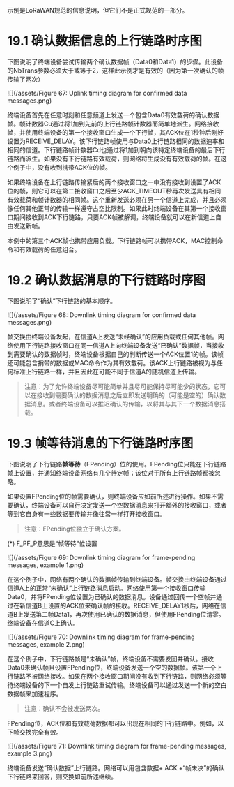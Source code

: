 示例是LoRaWAN规范的信息说明，但它们不是正式规范的一部分。

# 19.1 确认数据信息的上行链路时序图

下图说明了终端设备尝试传输两个确认数据帧（Data0和Data1）的步骤。此设备的NbTrans参数必须大于或等于2，这样此示例才是有效的（因为第一次确认的帧传输了两次）

![](/assets/Figure 67: Uplink timing diagram for confirmed data messages.png)

终端设备首先在任意时刻和任意频道上发送一个包含Data0有效载荷的确认数据帧。帧计数器Cu通过将1加到先前的上行链路帧计数器而简单地派生。网络接收帧，并使用终端设备的第一个接收窗口生成一个下行帧，其ACK位在1秒钟后刚好设置为RECEIVE\_DELAY。该下行链路帧使用与Data0上行链路相同的数据速率和相同的信道。下行链路帧计数器Cd也通过将1加到朝向该特定终端设备的最后下行链路而派生。如果没有下行链路有效载荷，则网络将生成没有有效载荷的帧。在这个例子中，没有收到携带ACK位的帧。

如果终端设备在上行链路传输紧后的两个接收窗口之一中没有接收到设置了ACK位的帧，则它可以在第二接收窗口之后至少ACK\_TIMEOUT秒再次发送具有相同有效载荷和帧计数器的相同帧。这个重新发送必须在另一个信道上完成，并且必须像任何其他正常的传输一样遵守占空比限制。如果此时终端设备在其第一个接收窗口期间接收到ACK下行链路，只要ACK帧被解调，终端设备就可以在新信道上自由发送新帧。

本例中的第三个ACK帧也携带应用负载。下行链路帧可以携带ACK，MAC控制命令和有效载荷的任意组合。

# 19.2 确认数据消息的下行链路时序图

下图说明了“确认”下行链路的基本顺序。

![](/assets/Figure 68: Downlink timing diagram for confirmed data messages.png)

帧交换由终端设备发起，在信道A上发送“未经确认”的应用负载或任何其他帧。网络使用下行链路接收窗口在同一信道A上向终端设备发送“已确认”数据帧，当接收到需要确认的数据帧时，终端设备根据自己的判断传送一个ACK位置1的帧。该帧还可能包含捎带的数据或MAC命令作为其有效载荷。该ACK上行链路被视为与任何标准上行链路一样，并且因此在可能不同于信道A的随机信道上传输。

> 注意：为了允许终端设备尽可能简单并且尽可能保持尽可能少的状态，它可以在接收到需要确认的数据消息之后立即发送明确的（可能是空的）确认数据消息。或者终端设备可以推迟确认的传输，以将其与其下一个数据消息搭载。

# 19.3 帧等待消息的下行链路时序图

下图说明了下行链路**帧等待**（FPending）位的使用。FPending位只能在下行链路帧上设置，并通知终端设备网络有几个待定帧；该位对于所有上行链路帧都被忽略。

如果设置FPending位的帧需要确认，则终端设备应如前所述进行操作。如果不需要确认，终端设备可以自行决定发送一个空数据消息来打开额外的接收窗口，或者等到它自身有一些数据要传输并像往常一样打开接收窗口。

> 注意：FPending位独立于确认方案。

\(\*\) F\_PF\_P意思是“帧等待”位设置

![](/assets/Figure 69: Downlink timing diagram for frame-pending messages, example 1.png)

在这个例子中，网络有两个确认的数据帧传输到终端设备。帧交换由终端设备通过信道A上的正常“未确认”上行链路消息启动。网络使用第一个接收窗口传输Data0，并将FPending位设置为已确认的数据消息。设备通过回传一个空帧并通过在新信道B上设置的ACK位来确认帧的接收。RECEIVE\_DELAY1秒后，网络在信道B上发送第二帧Data1，再次使用已确认的数据消息，但使用FPending位清零。终端设备在信道C上确认。

![](/assets/Figure 70: Downlink timing diagram for frame-pending messages, example 2.png)

在这个例子中，下行链路帧是“未确认”帧，终端设备不需要发回并确认。接收Data0未确认帧且设置FPending位，终端设备发送一个空的数据帧。该第一个上行链路不被网络接收。如果在两个接收窗口期间没有收到下行链路，则网络必须等待终端设备的下一个自发上行链路重试传输。终端设备可以通过发送一个新的空白数据帧来加速程序。

> 注意：确认不会被发送两次。

FPending位，ACK位和有效载荷数据都可以出现在相同的下行链路中。例如，以下帧交换完全有效。

![](/assets/Figure 71: Downlink timing diagram for frame-pending messages, example 3.png)

终端设备发送“确认数据”上行链路。网络可以用包含数据+ ACK +“帧未决”的确认下行链路来回答，则交换如前所述继续。

